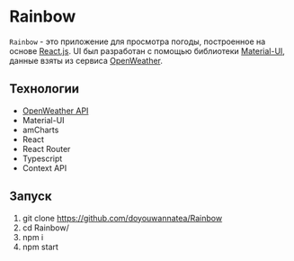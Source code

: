 # Rainbow

`Rainbow` - это приложение для просмотра погоды, построенное на основе [React.js](https://ru.reactjs.org/). UI был разработан с помощью библиотеки [Material-UI](https://material-ui.com/ru/), данные взяты из сервиса [OpenWeather](https://openweathermap.org/).

## Технологии

* [OpenWeather API](https://openweathermap.org/)
* Material-UI
* amCharts
* React
* React Router
* Typescript
* Context API

## Запуск

1) git clone <https://github.com/doyouwannatea/Rainbow>
2) cd Rainbow/
3) npm i
4) npm start

